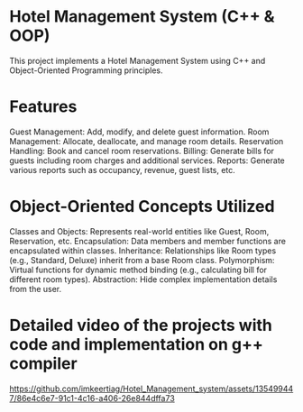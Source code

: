 # Hotel Management System (C++ & OOP)
This project implements a Hotel Management System using C++ and Object-Oriented Programming principles.

# Features
Guest Management: Add, modify, and delete guest information.
Room Management: Allocate, deallocate, and manage room details.
Reservation Handling: Book and cancel room reservations.
Billing: Generate bills for guests including room charges and additional services.
Reports: Generate various reports such as occupancy, revenue, guest lists, etc.


# Object-Oriented Concepts Utilized
Classes and Objects: Represents real-world entities like Guest, Room, Reservation, etc.
Encapsulation: Data members and member functions are encapsulated within classes.
Inheritance: Relationships like Room types (e.g., Standard, Deluxe) inherit from a base Room class.
Polymorphism: Virtual functions for dynamic method binding (e.g., calculating bill for different room types).
Abstraction: Hide complex implementation details from the user.

# Detailed video of the projects with code and implementation on g++ compiler
https://github.com/imkeertiag/Hotel_Management_system/assets/135499447/86e4c6e7-91c1-4c16-a406-26e844dffa73

